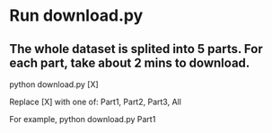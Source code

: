 # Run download.py

## The whole dataset is splited into 5 parts. For each part, take about 2 mins to download.

python download.py [X]

Replace [X] with one of: Part1, Part2, Part3, All

For example, 
    python download.py Part1
